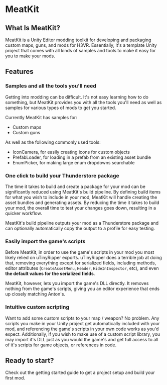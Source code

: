 ﻿# MeatKit

## What Is MeatKit?
MeatKit is a Unity Editor modding toolkit for developing and packaging custom maps, guns, and mods for H3VR.
Essentially, it's a template Unity project that comes with all kinds of samples and tools to make it easy for you to make your mods.

## Features


### Samples and all the tools you'll need
Getting into modding can be difficult. It's not easy learning how to do something, but MeatKit provides you with all the tools you'll need as well as samples for various types of mods to get you started.

Currently MeatKit has samples for:
* Custom maps
* Custom guns

As well as the following commonly used tools:
* IconCamera, for easily creating icons for custom objects
* PrefabLoader, for loading in a prefab from an existing asset bundle
* EnumPicker, for making large enum dropdowns searchable

### One click to build your Thunderstore package
The time it takes to build and create a package for your mod can be significantly reduced using MeatKit's build pipeline. By defining build items for what you wish to include in your mod, MeatKit will handle creating the asset bundles and generating assets. By reducing the time it takes to build your mod, the overall time to test your changes goes down, resulting in a quicker workflow.

MeatKit's build pipeline outputs your mod as a Thunderstore package and can optionally automatically copy the output to a profile for easy testing.

### Easily import the game's scripts
Before MeatKit, in order to use the game's scripts in your mod you most likely relied on uTinyRipper exports. uTinyRipper does a terrible job at doing that, removing everything except for serialized fields, including methods, editor attributes (`CreateAssetMenu`, `Header`, `HideInInspector`, etc), and even **the default values for the serialized fields**.

MeatKit, however, lets you import the game's DLL directly. It removes nothing from the game's scripts, giving you an editor experience that ends up closely matching Anton's.

### Intuitive custom scripting
Want to add some custom scripts to your map / weapon? No problem. Any scripts you make in your Unity project get automatically included with your mod, and referencing the game's scripts in your own code works as you'd expect. Additionally, if you wish to make use of a custom script library, you may import it's DLL just as you would the game's and get full access to all of it's scripts for game objects, or references in code.

## Ready to start?
Check out the getting started guide to get a project setup and build your first mod.
